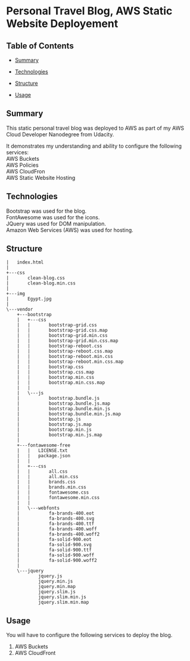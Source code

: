 # Personal Travel Blog, AWS Static Website Deployement


## Table of Contents

* [Summary](#Summary)

* [Technologies](#Technologies)

* [Structure](#Structure)

* [Usage](#usage)

## Summary

This static personal travel blog was deployed to AWS as part of my AWS Cloud Developer Nanodegree from Udacity.

It demonstrates my understanding and ability to configure the following services:  
AWS Buckets  
AWS Policies  
AWS CloudFron  
AWS Static Website Hosting

## Technologies

Bootstrap was used for the blog.  
FontAwesome was used for the icons.  
JQuery was used for DOM manipulation.  
Amazon Web Services (AWS) was used for hosting.



## Structure 
```
|   index.html
|
+---css
|       clean-blog.css
|       clean-blog.min.css
|
+---img
|       Egypt.jpg
|
\---vendor
    +---bootstrap
    |   +---css
    |   |       bootstrap-grid.css
    |   |       bootstrap-grid.css.map
    |   |       bootstrap-grid.min.css
    |   |       bootstrap-grid.min.css.map
    |   |       bootstrap-reboot.css
    |   |       bootstrap-reboot.css.map
    |   |       bootstrap-reboot.min.css
    |   |       bootstrap-reboot.min.css.map
    |   |       bootstrap.css
    |   |       bootstrap.css.map
    |   |       bootstrap.min.css
    |   |       bootstrap.min.css.map
    |   |
    |   \---js
    |           bootstrap.bundle.js
    |           bootstrap.bundle.js.map
    |           bootstrap.bundle.min.js
    |           bootstrap.bundle.min.js.map
    |           bootstrap.js
    |           bootstrap.js.map
    |           bootstrap.min.js
    |           bootstrap.min.js.map
    |
    +---fontawesome-free
    |   |   LICENSE.txt
    |   |   package.json
    |   |
    |   +---css
    |   |       all.css
    |   |       all.min.css
    |   |       brands.css
    |   |       brands.min.css
    |   |       fontawesome.css
    |   |       fontawesome.min.css
    |   |
    |   \---webfonts
    |           fa-brands-400.eot
    |           fa-brands-400.svg
    |           fa-brands-400.ttf
    |           fa-brands-400.woff
    |           fa-brands-400.woff2
    |           fa-solid-900.eot
    |           fa-solid-900.svg
    |           fa-solid-900.ttf
    |           fa-solid-900.woff
    |           fa-solid-900.woff2
    |
    \---jquery
            jquery.js
            jquery.min.js
            jquery.min.map
            jquery.slim.js
            jquery.slim.min.js
            jquery.slim.min.map
```


## Usage

You will have to configure the following services to deploy the blog.  

1. AWS Buckets
2. AWS CloudFront


